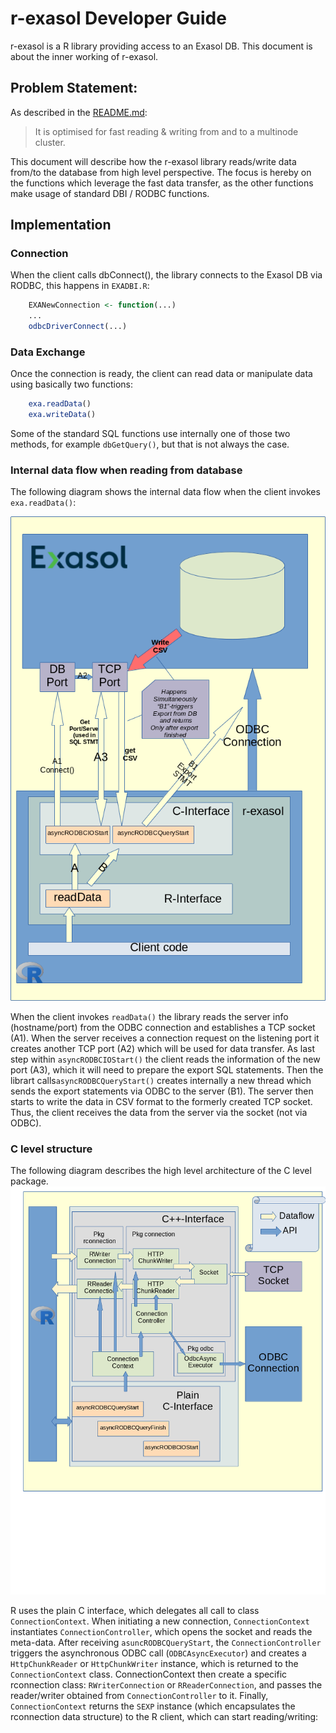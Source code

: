 # r-exasol Developer Guide

r-exasol is a R library providing access to an Exasol DB. 
This document is about the inner working of r-exasol.



## Problem Statement:
As described in the [README.md](../../README.md):
> It is optimised for fast reading & writing from and to a multinode cluster.
> 
This document will describe how the r-exasol library reads/write data from/to the database from high level perspective.
The focus is hereby on the functions which leverage the fast data transfer, as the other functions make usage of standard DBI / RODBC functions.

## Implementation

### Connection

When the client calls dbConnect(), the library connects to the Exasol DB via RODBC, this happens in `EXADBI.R`:
```r
    EXANewConnection <- function(...)
    ...
    odbcDriverConnect(...)
```

### Data Exchange

Once the connection is ready, the client can read data or manipulate data using basically two functions:

```r
    exa.readData()
    exa.writeData()
```

Some of the standard SQL functions use internally one of those two methods, for example `dbGetQuery()`,
but that is not always the case.

### Internal data flow when reading from database

The following diagram shows the internal data flow when the client invokes ```exa.readData()```:

![](./images/r-exasol.png)

When the client invokes ```readData()``` the library reads the server info (hostname/port) from the ODBC connection and establishes a TCP socket (A1). When the server receives a connection request on the listening port it creates another TCP port (A2) which will be used for data transfer. As last step within ```asyncRODBCIOStart()``` the client reads the information of the new port (A3), which it will need to prepare the export SQL statements. 
Then the librart calls```asyncRODBCQueryStart()``` creates internally a new thread which sends the export statements via ODBC to the server (B1). The server then starts to write the data in CSV format to the formerly created TCP socket. Thus, the client receives the data from the server via the socket (not via ODBC). 


### C level structure

The following diagram describes the high level architecture of the C level package.
![](./images/r-exasol-c_component.png)

R uses the plain C interface, which delegates all call to class ```ConnectionContext```.
When initiating a new connection, ```ConnectionContext``` instantiates ```ConnectionController```, which opens the socket
and reads the meta-data.
After receiving ```asuncRODBCQueryStart```, the ```ConnectionController``` triggers the asynchronous ODBC call (```ODBCAsyncExecutor```) and creates a ```HttpChunkReader``` or ```HttpChunkWriter``` instance, which is returned to the ```ConnectionContext``` class.
ConnectionContext then create a specific rconnection class: ```RWriterConnection``` or ```RReaderConnection```, and passes the reader/writer obtained from ```ConnectionController``` to it.
Finally, ```ConnectionContext``` returns the ```SEXP``` instance (which encapsulates the rconnection data structure) to the R client, which can start reading/writing:




